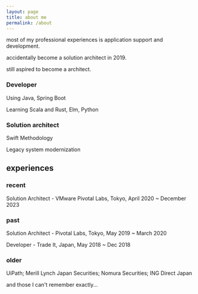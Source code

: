 ```yaml
---
layout: page
title: about me
permalink: /about
---
```


most of my professional experiences is application support and development.

accidentally become a solution architect in 2019.

still aspired to become a architect.

### Developer

Using Java, Spring Boot

Learning Scala and Rust, Elm, Python

### Solution architect

Swift Methodology

Legacy system modernization

## experiences 
### recent
Solution Architect - VMware Pivotal Labs, Tokyo, April 2020 ~ December 2023

### past
Solution Architect - Pivotal Labs, Tokyo, May 2019 ~ March 2020

Developer - Trade It, Japan, May 2018 ~ Dec 2018

### older

UiPath; Merill Lynch Japan Securities; Nomura Securities; ING Direct Japan

and those I can't remember exactly...